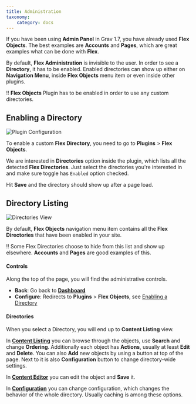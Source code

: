 ```yaml
---
title: Administration
taxonomy:
    category: docs
---
```


If you have been using **Admin Panel** in Grav 1.7, you have already used **Flex Objects**. The best examples are **Accounts** and **Pages**, which are great examples what can be done with **Flex**.

By default, **Flex Administration** is invisible to the user. In order to see a **Directory**, it has to be enabled. Enabled directories can show up either on **Navigation Menu**, inside **Flex Objects** menu item or even inside other plugins.

!! **Flex Objects** Plugin has to be enabled in order to use any custom directories.

## Enabling a Directory

![Plugin Configuration](views-directories.png?width=2030&classes=shadow)

To enable a custom **Flex Directory**, you need to go to **Plugins** > **Flex Objects**.

We are interested in **Directories** option inside the plugin, which lists all the detected **Flex Directories**. Just select the directories you're interested in and make sure toggle has `Enabled` option checked.

Hit **Save** and the directory should show up after a page load.

## Directory Listing

![Directories View](views-directories.png?width=2030&classes=shadow)

By default, **Flex Objects** navigation menu item contains all the **Flex Directories** that have been enabled in your site.

!! Some Flex Directories choose to hide from this list and show up elsewhere. **Accounts** and **Pages** are good examples of this.

#### Controls

Along the top of the page, you will find the administrative controls.

- **Back**: Go back to **[Dashboard](/admin-panel/dashboard)**
- **Configure**: Redirects to **Plugins** > **Flex Objects**, see [Enabling a Directory](#enabling-a-directory)

#### Directories

When you select a Directory, you will end up to **Content Listing** view.

In **[Content Listing](/advanced/flex/administration/views-list)** you can browse through the objects, use **Search** and change **Ordering**. Additionally each object has **Actions**, usually at least **Edit** and **Delete**. You can also **Add** new objects by using a button at top of the page. Next to it is also **Configuration** button to change directory-wide settings.

In **[Content Editor](/advanced/flex/administration/views-edit)** you can edit the object and **Save** it.

In **[Configuration](/advanced/flex/administration/configuration)** you can change configuration, which changes the behavior of the whole directory. Usually caching is among these options.
